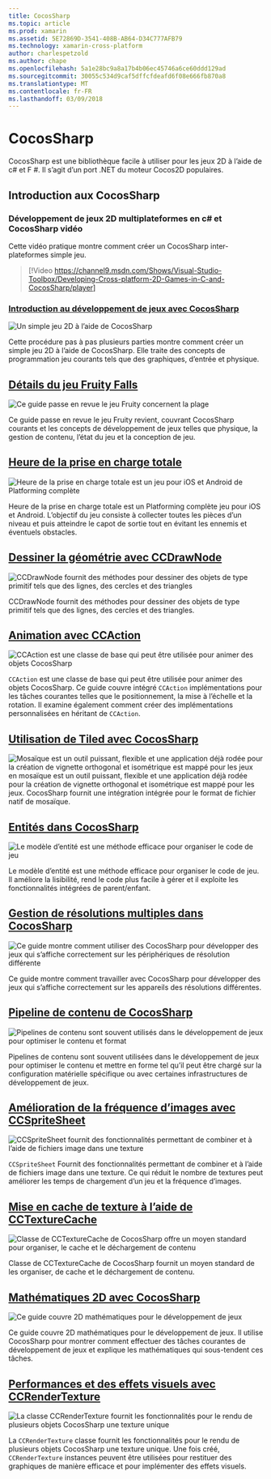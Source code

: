 ```yaml
---
title: CocosSharp
ms.topic: article
ms.prod: xamarin
ms.assetid: 5E72869D-3541-408B-AB64-D34C777AFB79
ms.technology: xamarin-cross-platform
author: charlespetzold
ms.author: chape
ms.openlocfilehash: 5a1e28bc9a8a17b4b06ec45746a6ce60ddd129ad
ms.sourcegitcommit: 30055c534d9caf5dffcfdeafd6f08e666fb870a8
ms.translationtype: MT
ms.contentlocale: fr-FR
ms.lasthandoff: 03/09/2018
---
```

# <a name="cocossharp"></a>CocosSharp

CocosSharp est une bibliothèque facile à utiliser pour les jeux 2D à l’aide de c# et F #. Il s’agit d’un port .NET du moteur Cocos2D populaires.

## <a name="introduction-to-cocossharp"></a>Introduction aux CocosSharp

###  <a name="developing-cross-platform-2d-games-in-c-and-cocossharp-video"></a>Développement de jeux 2D multiplateformes en c# et CocosSharp vidéo

Cette vidéo pratique montre comment créer un CocosSharp inter-plateformes simple jeu.

> [!Video https://channel9.msdn.com/Shows/Visual-Studio-Toolbox/Developing-Cross-platform-2D-Games-in-C-and-CocosSharp/player]

###  <a name="introduction-to-game-development-with-cocossharpgraphics-gamescocossharpfirst-gameindexmd"></a>[Introduction au développement de jeux avec CocosSharp](~/graphics-games/cocossharp/first-game/index.md)

![](images/first-game.png "Un simple jeu 2D à l’aide de CocosSharp")

Cette procédure pas à pas plusieurs parties montre comment créer un simple jeu 2D à l’aide de CocosSharp. Elle traite des concepts de programmation jeu courants tels que des graphiques, d’entrée et physique.



##  <a name="fruity-falls-game-detailsgraphics-gamescocossharpfruity-fallsmd"></a>[Détails du jeu Fruity Falls](~/graphics-games/cocossharp/fruity-falls.md)

![](images/fruity-falls.png "Ce guide passe en revue le jeu Fruity concernent la plage")

Ce guide passe en revue le jeu Fruity revient, couvrant CocosSharp courants et les concepts de développement de jeux telles que physique, la gestion de contenu, l’état du jeu et la conception de jeu.  



## <a name="coin-timegraphics-gamescocossharpcointimemd"></a>[Heure de la prise en charge totale](~/graphics-games/cocossharp/cointime.md)

![](images/cointime.png "Heure de la prise en charge totale est un jeu pour iOS et Android de Platforming complète")

Heure de la prise en charge totale est un Platforming complète jeu pour iOS et Android. L’objectif du jeu consiste à collecter toutes les pièces d’un niveau et puis atteindre le capot de sortie tout en évitant les ennemis et éventuels obstacles.



## <a name="drawing-geometry-with-ccdrawnodegraphics-gamescocossharpccdrawnodemd"></a>[Dessiner la géométrie avec CCDrawNode](~/graphics-games/cocossharp/ccdrawnode.md)

![](images/ccdrawnode.png "CCDrawNode fournit des méthodes pour dessiner des objets de type primitif tels que des lignes, des cercles et des triangles")

CCDrawNode fournit des méthodes pour dessiner des objets de type primitif tels que des lignes, des cercles et des triangles.



## <a name="animating-with-ccactiongraphics-gamescocossharpccactionmd"></a>[Animation avec CCAction](~/graphics-games/cocossharp/ccaction.md)

![](images/ccaction.png "CCAction est une classe de base qui peut être utilisée pour animer des objets CocosSharp")

`CCAction` est une classe de base qui peut être utilisée pour animer des objets CocosSharp. Ce guide couvre intégré `CCAction` implémentations pour les tâches courantes telles que le positionnement, la mise à l’échelle et la rotation. Il examine également comment créer des implémentations personnalisées en héritant de `CCAction`.



## <a name="using-tiled-with-cocossharpgraphics-gamescocossharptiledmd"></a>[Utilisation de Tiled avec CocosSharp](~/graphics-games/cocossharp/tiled.md)

![](images/tiled.png "Mosaïque est un outil puissant, flexible et une application déjà rodée pour la création de vignette orthogonal et isométrique est mappé pour les jeux") en mosaïque est un outil puissant, flexible et une application déjà rodée pour la création de vignette orthogonal et isométrique est mappé pour les jeux. CocosSharp fournit une intégration intégrée pour le format de fichier natif de mosaïque.



##  <a name="entities-in-cocossharpgraphics-gamescocossharpentitiesmd"></a>[Entités dans CocosSharp](~/graphics-games/cocossharp/entities.md)

![](images/entities.png "Le modèle d’entité est une méthode efficace pour organiser le code de jeu")

Le modèle d’entité est une méthode efficace pour organiser le code de jeu. Il améliore la lisibilité, rend le code plus facile à gérer et il exploite les fonctionnalités intégrées de parent/enfant.



##  <a name="handling-multiple-resolutions-in-cocossharpgraphics-gamescocossharpresolutionsmd"></a>[Gestion de résolutions multiples dans CocosSharp](~/graphics-games/cocossharp/resolutions.md)

![](images/resolutions.png "Ce guide montre comment utiliser des CocosSharp pour développer des jeux qui s’affiche correctement sur les périphériques de résolution différente")

Ce guide montre comment travailler avec CocosSharp pour développer des jeux qui s’affiche correctement sur les appareils des résolutions différentes.



##  <a name="cocossharp-content-pipelinegraphics-gamescocossharpcontent-pipelineindexmd"></a>[Pipeline de contenu de CocosSharp](~/graphics-games/cocossharp/content-pipeline/index.md)

![](images/content-pipeline.png "Pipelines de contenu sont souvent utilisés dans le développement de jeux pour optimiser le contenu et format")

Pipelines de contenu sont souvent utilisées dans le développement de jeux pour optimiser le contenu et mettre en forme tel qu’il peut être chargé sur la configuration matérielle spécifique ou avec certaines infrastructures de développement de jeux.



## <a name="improving-framerate-with-ccspritesheetgraphics-gamescocossharpccspritesheetmd"></a>[Amélioration de la fréquence d’images avec CCSpriteSheet](~/graphics-games/cocossharp/ccspritesheet.md)

![](images/ccspritesheet.png "CCSpriteSheet fournit des fonctionnalités permettant de combiner et à l’aide de fichiers image dans une texture")

`CCSpriteSheet` Fournit des fonctionnalités permettant de combiner et à l’aide de fichiers image dans une texture. Ce qui réduit le nombre de textures peut améliorer les temps de chargement d’un jeu et la fréquence d’images.



## <a name="texture-caching-using-cctexturecachegraphics-gamescocossharptexture-cachemd"></a>[Mise en cache de texture à l’aide de CCTextureCache](~/graphics-games/cocossharp/texture-cache.md)

![](images/texture-cache.png "Classe de CCTextureCache de CocosSharp offre un moyen standard pour organiser, le cache et le déchargement de contenu")

Classe de CCTextureCache de CocosSharp fournit un moyen standard de les organiser, de cache et le déchargement de contenu. 



## <a name="2d-math-with-cocossharpgraphics-gamescocossharpmathmd"></a>[Mathématiques 2D avec CocosSharp](~/graphics-games/cocossharp/math.md)

![](images/math.png "Ce guide couvre 2D mathématiques pour le développement de jeux")

Ce guide couvre 2D mathématiques pour le développement de jeux. Il utilise CocosSharp pour montrer comment effectuer des tâches courantes de développement de jeux et explique les mathématiques qui sous-tendent ces tâches.



## <a name="performance-and-visual-effects-with-ccrendertexturegraphics-gamescocossharpccrendertexturemd"></a>[Performances et des effets visuels avec CCRenderTexture](~/graphics-games/cocossharp/ccrendertexture.md)

![](images/ccrendertexture.png "La classe CCRenderTexture fournit les fonctionnalités pour le rendu de plusieurs objets CocosSharp une texture unique")

La `CCRenderTexture` classe fournit les fonctionnalités pour le rendu de plusieurs objets CocosSharp une texture unique. Une fois créé, `CCRenderTexture` instances peuvent être utilisées pour restituer des graphiques de manière efficace et pour implémenter des effets visuels.

 
